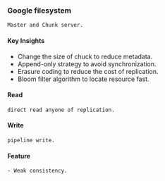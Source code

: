 ### Google filesystem
    Master and Chunk server.

#### Key Insights
- Change the size of chuck to reduce metadata.
- Append-only strategy to avoid synchronization.
- Erasure coding to reduce the cost of replication.
- Bloom filter algorithm to locate resource fast.

#### Read 
    direct read anyone of replication.

#### Write
    pipeline write.

#### Feature
    - Weak consistency.

